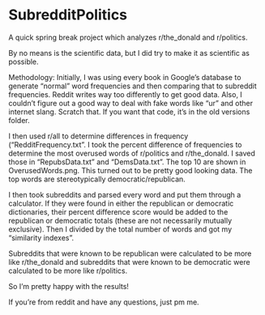 # SubredditPolitics
A quick spring break project which analyzes r/the_donald and r/politics.

By no means is the scientific data, but I did try to make it as scientific as possible.

Methodology: 
Initially, I was using every book in Google’s database to generate “normal” word frequencies and then comparing that to subreddit frequencies. Reddit writes way too differently to get good data. Also, I couldn’t figure out a good way to deal with fake words like “ur” and other internet slang. Scratch that. If you want that code, it’s in the old versions folder.

I then used r/all to determine differences in frequency (“RedditFrequency.txt”. I took the percent difference of frequencies to determine the most overused words of r/politics and r/the_donald. I saved those in “RepubsData.txt” and “DemsData.txt”. The top 10 are shown in OverusedWords.png. This turned out to be pretty good looking data. The top words are stereotypically democratic/republican.

I then took subreddits and parsed every word and put them through a calculator. If they were found in either the republican or democratic dictionaries, their percent difference score would be added to the republican or democratic totals (these are not necessarily mutually exclusive). Then I divided by the total number of words and got my “similarity indexes”.

Subreddits that were known to be republican were calculated to be more like r/the_donald and subreddits that were known to be democratic were calculated to be more like r/politics.

So I’m pretty happy with the results!

If you’re from reddit and have any questions, just pm me.
